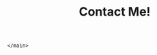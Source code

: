 <!DOCTYPE html>
<html>
    
<body>
    <header>
        <h1>Contact Me!</h1>
    </header>
    <main>
        
    </main>
</body>
</html>